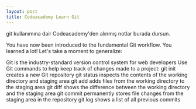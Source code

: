 ```yaml
---
layout: post
title: Codeacademy Learn Git
---
```


git kullanımına dair Codeacademy'den alınmış notlar burada dursun.


You have now been introduced to the fundamental Git workflow. You learned a lot! Let's take a moment to generalize:

Git is the industry-standard version control system for web developers
Use Git commands to help keep track of changes made to a project:
git init creates a new Git repository
git status inspects the contents of the working directory and staging area
git add adds files from the working directory to the staging area
git diff shows the difference between the working directory and the staging area
git commit permanently stores file changes from the staging area in the repository
git log shows a list of all previous commits
